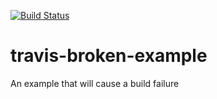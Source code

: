 [![Build Status](https://travis-ci.org/yusukemisa/travis-broken-example.svg?branch=master)](https://travis-ci.org/yusukemisa/travis-broken-example)
# travis-broken-example
An example that will cause a build failure
